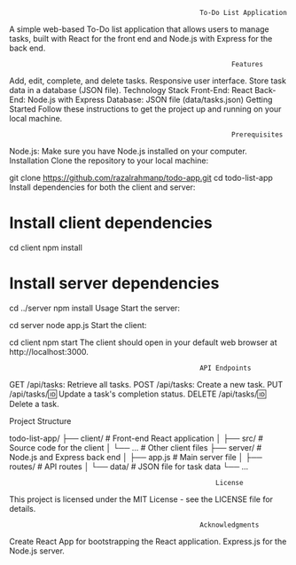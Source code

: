                                                     To-Do List Application


A simple web-based To-Do list application that allows users to manage tasks, built with React for the front end and Node.js with Express for the back end.


                                                            Features
Add, edit, complete, and delete tasks.
Responsive user interface.
Store task data in a database (JSON file).
Technology Stack
Front-End: React
Back-End: Node.js with Express
Database: JSON file (data/tasks.json)
Getting Started
Follow these instructions to get the project up and running on your local machine.


                                                            Prerequisites

Node.js: Make sure you have Node.js installed on your computer.
Installation
Clone the repository to your local machine:


git clone https://github.com/razalrahmanp/todo-app.git
cd todo-list-app
Install dependencies for both the client and server:


# Install client dependencies
cd client
npm install

# Install server dependencies
cd ../server
npm install
Usage
Start the server:


cd server
node app.js
Start the client:


cd client
npm start
The client should open in your default web browser at http://localhost:3000.


                                                    API Endpoints

GET /api/tasks: Retrieve all tasks.
POST /api/tasks: Create a new task.
PUT /api/tasks/:id: Update a task's completion status.
DELETE /api/tasks/:id: Delete a task.

Project Structure

todo-list-app/
  ├── client/             # Front-end React application
  │   ├── src/            # Source code for the client
  │   └── ...             # Other client files
  ├── server/             # Node.js and Express back end
  │   ├── app.js          # Main server file
  │   ├── routes/         # API routes
  │   └── data/           # JSON file for task data
  └── ...

     
                                                        License

This project is licensed under the MIT License - see the LICENSE file for details.

                                                   
                                                    Acknowledgments
                                                    
Create React App for bootstrapping the React application.
Express.js for the Node.js server.